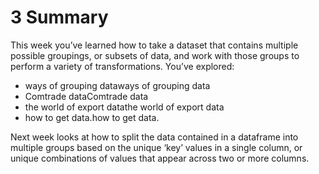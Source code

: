 # 3 Summary


This week you’ve learned how to take a dataset that contains multiple possible groupings, or subsets of data, and work with those groups to perform a variety of transformations. You’ve explored:
* ways of grouping dataways of grouping data
* Comtrade dataComtrade data
* the world of export datathe world of export data
* how to get data.how to get data.

Next week looks at how to split the data contained in a dataframe into multiple groups based on the unique ‘key’ values in a single column, or unique combinations of values that appear across two or more columns.

